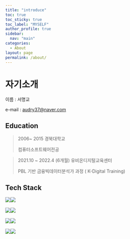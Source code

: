 ```yaml
---
title: "introduce"
toc: true
toc_sticky: true
toc_label: "MYSELF"
author_profile: true
sidebar:
  nav: "main"
categories:
  - About
layout: page
permalink: /about/
---
```






# 자기소개

이름 : 서명교

e-mail : audry37@naver.com



## Education

> 2006~ 2015 경북대학교
>
> 컴퓨터소프트웨어전공

> 2021.10 ~ 2022.4 (6개월) 유비온디지털교육센터
>
> PBL 기반 금융빅데이터분석가 과정 ( K-Digital Training)





## Tech Stack

​	<img src="https://img.shields.io/badge/Python-3776AB?style=flat-square&logo=Python&logoColor=white"/><img src="https://img.shields.io/badge/R-276DC3?style=flat-square&logo=R&logoColor=white"/>

​	<img src="https://img.shields.io/badge/TensorFlow-FF6F00?style=flat-square&logo=TensorFlow&logoColor=white"/><img src="https://img.shields.io/badge/Keras-D00000?style=flat-square&logo=Keras&logoColor=white"/>

​	<img src="https://img.shields.io/badge/MySQL-4479A1?style=flat-square&logo=MySQL&logoColor=white"/><img src="https://img.shields.io/badge/MongoDB-47A248?style=flat-square&logo=MongoDB&logoColor=white"/>

​	<img src="https://img.shields.io/badge/Windows-0078D6?style=flat-square&logo=Windows&logoColor=white"/><img src="https://img.shields.io/badge/Linux-FCC624?style=flat-square&logo=Linux&logoColor=white"/>



